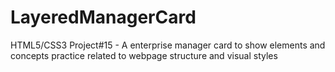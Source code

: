 # LayeredManagerCard
HTML5/CSS3 Project#15 - A enterprise manager card to show elements and concepts practice related to webpage structure and visual styles
